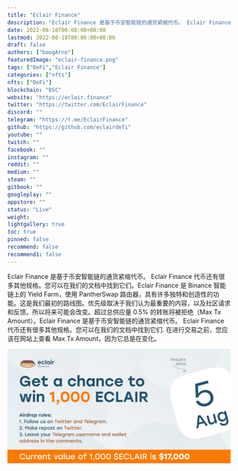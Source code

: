```yaml
---
title: "Eclair Finance"
description: "Eclair Finance 是基于币安智能链的通货紧缩代币。 Eclair Finance 代币还有很多其他规格。您可以在我们的文档中找到它们."
date: 2022-08-18T00:00:00+08:00
lastmod: 2022-08-18T00:00:00+08:00
draft: false
authors: ["boogArno"]
featuredImage: "eclair-finance.png"
tags: ["DeFi","Eclair Finance"]
categories: ["nfts"]
nfts: ["DeFi"]
blockchain: "BSC"
website: "https://eclair.finance"
twitter: "https://twitter.com/EclairFinance"
discord: ""
telegram: "https://t.me/EclairFinance"
github: "https://github.com/eclairdefi"
youtube: ""
twitch: ""
facebook: ""
instagram: ""
reddit: ""
medium: ""
steam: ""
gitbook: ""
googleplay: ""
appstore: ""
status: "Live"
weight: 
lightgallery: true
toc: true
pinned: false
recommend: false
recommend1: false
---
```

Eclair Finance 是基于币安智能链的通货紧缩代币。 Eclair Finance 代币还有很多其他规格。您可以在我们的文档中找到它们。Eclair Finance 是 Binance 智能链上的 Yield Farm，使用 PantherSwap 路由器，具有许多独特和创造性的功能。这是我们最初的路线图。优先级取决于我们认为最重要的内容，以及社区请求和反馈。所以将来可能会改变。超过总供应量 0.5% 的转账将被拒绝（Max Tx Amount）。Eclair Finance 是基于币安智能链的通货紧缩代币。 Eclair Finance 代币还有很多其他规格。您可以在我们的文档中找到它们.
在进行交易之前，您应该在网站上查看 Max Tx Amount，因为它总是在变化。

![E66k0-FXIAcs8Qr](E66k0-FXIAcs8Qr.jpg)